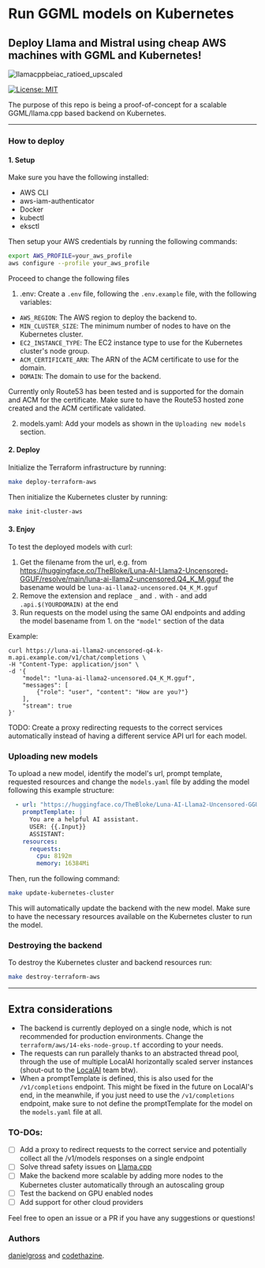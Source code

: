 
# Run GGML models on Kubernetes

## Deploy Llama and Mistral using cheap AWS machines with GGML and Kubernetes!

![llamacppbeiac_ratioed_upscaled]()

[![License: MIT](https://img.shields.io/badge/license-MIT-blue.svg)](https://opensource.org/licenses/MIT)

The purpose of this repo is being a proof-of-concept for a scalable GGML/llama.cpp based backend on Kubernetes.

----

### How to deploy
#### 1. Setup
Make sure you have the following installed:
- AWS CLI
- aws-iam-authenticator
- Docker
- kubectl
- eksctl

Then setup your AWS credentials by running the following commands:
```bash
export AWS_PROFILE=your_aws_profile
aws configure --profile your_aws_profile
```
Proceed to change the following files
1. .env:
Create a `.env` file, following the `.env.example` file, with the following variables:
- `AWS_REGION`: The AWS region to deploy the backend to.
- `MIN_CLUSTER_SIZE`: The minimum number of nodes to have on the Kubernetes cluster.
- `EC2_INSTANCE_TYPE`: The EC2 instance type to use for the Kubernetes cluster's node group.
- `ACM_CERTIFICATE_ARN`: The ARN of the ACM certificate to use for the domain.
- `DOMAIN`: The domain to use for the backend.

Currently only Route53 has been tested and is supported for the domain and ACM for the certificate. Make sure to have the Route53 hosted zone created and the ACM certificate validated.

2. models.yaml:
Add your models as shown in the `Uploading new models` section.

#### 2. Deploy
Initialize the Terraform infrastructure by running:
```bash
make deploy-terraform-aws
```
Then initialize the Kubernetes cluster by running:
```bash
make init-cluster-aws
```

#### 3. Enjoy
To test the deployed models with curl:
1. Get the filename from the url, e.g. from https://huggingface.co/TheBloke/Luna-AI-Llama2-Uncensored-GGUF/resolve/main/luna-ai-llama2-uncensored.Q4_K_M.gguf the basename would be `luna-ai-llama2-uncensored.Q4_K_M.gguf`
2. Remove the extension and replace `_` and `.` with `-` and add `.api.$(YOURDOMAIN)` at the end
3. Run requests on the model using the same OAI endpoints and adding the model basename from 1. on the `"model"` section of the data

Example:
```
curl https://luna-ai-llama2-uncensored-q4-k-m.api.example.com/v1/chat/completions \
-H "Content-Type: application/json" \
-d '{
    "model": "luna-ai-llama2-uncensored.Q4_K_M.gguf",
    "messages": [
        {"role": "user", "content": "How are you?"}
    ],
    "stream": true
}'
```
TODO: Create a proxy redirecting requests to the correct services automatically instead of having a different service API url for each model.

### Uploading new models
To upload a new model, identify the model's url, prompt template, requested resources and change the `models.yaml` file by adding the model following this example structure:
```yaml
  - url: "https://huggingface.co/TheBloke/Luna-AI-Llama2-Uncensored-GGUF/resolve/main/luna-ai-llama2-uncensored.Q4_K_M.gguf"
    promptTemplate: |
      You are a helpful AI assistant.
      USER: {{.Input}}
      ASSISTANT:
    resources:
      requests:
        cpu: 8192m
        memory: 16384Mi
```

Then, run the following command:
```bash
make update-kubernetes-cluster
```
This will automatically update the backend with the new model. Make sure to have the necessary resources available on the Kubernetes cluster to run the model.

### Destroying the backend
To destroy the Kubernetes cluster and backend resources run:
```bash
make destroy-terraform-aws
```

----

## Extra considerations
- The backend is currently deployed on a single node, which is not recommended for production environments. Change the `terraform/aws/14-eks-node-group.tf` according to your needs.
- The requests can run parallely thanks to an abstracted thread pool, through the use of multiple LocalAI horizontally scaled server instances (shout-out to the [LocalAI](https://github.com/mudler/LocalAI) team btw).
- When a promptTemplate is defined, this is also used for the `/v1/completions` endpoint. This might be fixed in the future on LocalAI's end, in the meanwhile, if you just need to use the `/v1/completions` endpoint, make sure to not define the promptTemplate for the model on the `models.yaml` file at all.

### TO-DOs:
  - [ ] Add a proxy to redirect requests to the correct service and potentially collect all the /v1/models responses on a single endpoint
  - [ ] Solve thread safety issues on [Llama.cpp](https://github.com/ggerganov/llama.cpp/issues/3960)
  - [ ] Make the backend more scalable by adding more nodes to the Kubernetes cluster automatically through an autoscaling group
  - [ ] Test the backend on GPU enabled nodes
  - [ ] Add support for other cloud providers

Feel free to open an issue or a PR if you have any suggestions or questions!

### Authors 
[danielgross](https://github.com/codethazine) and [codethazine](https://github.com/codethazine).